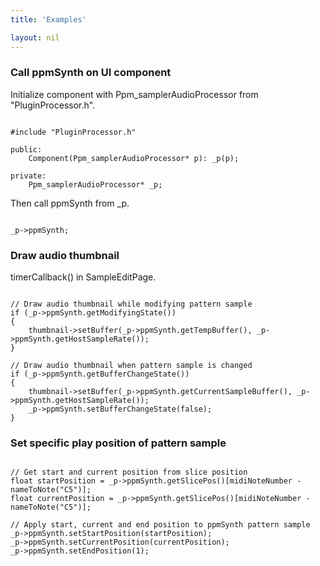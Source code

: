```yaml
---
title: 'Examples'

layout: nil
---
```


<style>
    pre {
        white-space: pre !important;
        overflow-x: scroll;
    }
</style>

### Call ppmSynth on UI component 
Initialize component with Ppm_samplerAudioProcessor from "PluginProcessor.h".
<pre class="ft-syntax-highlight" data-syntax="js" data-syntax-theme="one-dark"><code>
#include "PluginProcessor.h"

public:
    Component(Ppm_samplerAudioProcessor* p): _p(p);

private: 
    Ppm_samplerAudioProcessor* _p;
</code></pre>
Then call ppmSynth from _p.
<pre class="ft-syntax-highlight" data-syntax="js" data-syntax-theme="one-dark"><code>
_p->ppmSynth; 
</code></pre>

### Draw audio thumbnail 
timerCallback() in SampleEditPage.
<pre class="ft-syntax-highlight" data-syntax="js" data-syntax-theme="one-dark"><code>
// Draw audio thumbnail while modifying pattern sample
if (_p->ppmSynth.getModifyingState())
{
    thumbnail->setBuffer(_p->ppmSynth.getTempBuffer(), _p->ppmSynth.getHostSampleRate());
}

// Draw audio thumbnail when pattern sample is changed
if (_p->ppmSynth.getBufferChangeState())
{
    thumbnail->setBuffer(_p->ppmSynth.getCurrentSampleBuffer(), _p->ppmSynth.getHostSampleRate());
    _p->ppmSynth.setBufferChangeState(false);
}
</code></pre>

### Set specific play position of pattern sample
<pre class="ft-syntax-highlight" data-syntax="js" data-syntax-theme="one-dark"><code>
// Get start and current position from slice position
float startPosition = _p->ppmSynth.getSlicePos()[midiNoteNumber - nameToNote("C5")]; 
float currentPosition = _p->ppmSynth.getSlicePos()[midiNoteNumber - nameToNote("C5")];

// Apply start, current and end position to ppmSynth pattern sample
_p->ppmSynth.setStartPosition(startPosition);
_p->ppmSynth.setCurrentPosition(currentPosition);
_p->ppmSynth.setEndPosition(1); 
</code></pre>